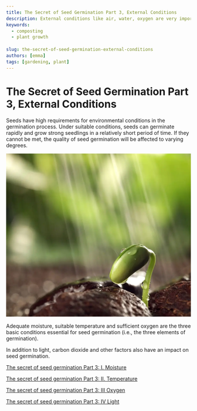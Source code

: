 ```yaml
---
title: The Secret of Seed Germination Part 3, External Conditions
description: External conditions like air, water, oxygen are very important for seed germination as external conditions
keywords:
  - composting
  - plant growth

slug: the-secret-of-seed-germination-external-conditions
authors: [emma]
tags: [gardening, plant]
---
```


# The Secret of Seed Germination Part 3, External Conditions

Seeds have high requirements for environmental conditions in the germination process. Under suitable conditions, 
seeds can germinate rapidly and grow strong seedlings in a relatively short period of time. If they cannot be met, 
the quality of seed germination will be affected to varying degrees.

<!-- truncate -->

![](./img/img_1.png)


Adequate moisture, suitable temperature and sufficient oxygen are the three basic conditions essential for seed 
germination (i.e., the three elements of germination).

In addition to light, carbon dioxide and other factors also have an impact on seed germination.

[The secret of seed germination Part 3: Ⅰ. Moisture](/blog/the-secret-of-seed-germination-external-conditions-moisture)

[The secret of seed germination Part 3: Ⅱ. Temperature](/blog/the-secret-of-seed-germination-external-conditions-temperature)

[The secret of seed germination Part 3: Ⅲ Oxygen](/blog/the-secret-of-seed-germination-external-conditions-oxygen)

[The secret of seed germination Part 3: Ⅳ Light](/blog/the-secret-of-seed-germination-external-conditions-light)
